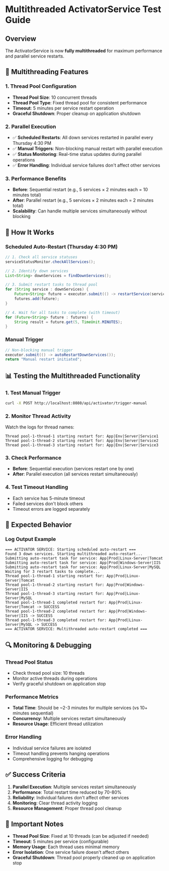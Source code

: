 # Multithreaded ActivatorService Test Guide

## Overview
The ActivatorService is now **fully multithreaded** for maximum performance and parallel service restarts.

## 🚀 **Multithreading Features**

### **1. Thread Pool Configuration**
- **Thread Pool Size**: 10 concurrent threads
- **Thread Pool Type**: Fixed thread pool for consistent performance
- **Timeout**: 5 minutes per service restart operation
- **Graceful Shutdown**: Proper cleanup on application shutdown

### **2. Parallel Execution**
- ✅ **Scheduled Restarts**: All down services restarted in parallel every Thursday 4:30 PM
- ✅ **Manual Triggers**: Non-blocking manual restart with parallel execution
- ✅ **Status Monitoring**: Real-time status updates during parallel operations
- ✅ **Error Handling**: Individual service failures don't affect other services

### **3. Performance Benefits**
- **Before**: Sequential restart (e.g., 5 services × 2 minutes each = 10 minutes total)
- **After**: Parallel restart (e.g., 5 services × 2 minutes each = 2 minutes total)
- **Scalability**: Can handle multiple services simultaneously without blocking

## 🔧 **How It Works**

### **Scheduled Auto-Restart (Thursday 4:30 PM)**
```java
// 1. Check all service statuses
serviceStatusMonitor.checkAllServices();

// 2. Identify down services
List<String> downServices = findDownServices();

// 3. Submit restart tasks to thread pool
for (String service : downServices) {
    Future<String> future = executor.submit(() -> restartService(service));
    futures.add(future);
}

// 4. Wait for all tasks to complete (with timeout)
for (Future<String> future : futures) {
    String result = future.get(5, TimeUnit.MINUTES);
}
```

### **Manual Trigger**
```java
// Non-blocking manual trigger
executor.submit(() -> autoRestartDownServices());
return "Manual restart initiated";
```

## 📊 **Testing the Multithreaded Functionality**

### **1. Test Manual Trigger**
```bash
curl -X POST http://localhost:8080/api/activator/trigger-manual
```

### **2. Monitor Thread Activity**
Watch the logs for thread names:
```
Thread pool-1-thread-1 starting restart for: App|Env|Server|Service1
Thread pool-1-thread-2 starting restart for: App|Env|Server|Service2
Thread pool-1-thread-3 starting restart for: App|Env|Server|Service3
```

### **3. Check Performance**
- **Before**: Sequential execution (services restart one by one)
- **After**: Parallel execution (all services restart simultaneously)

### **4. Test Timeout Handling**
- Each service has 5-minute timeout
- Failed services don't block others
- Timeout errors are logged separately

## 🎯 **Expected Behavior**

### **Log Output Example**
```
=== ACTIVATOR SERVICE: Starting scheduled auto-restart ===
Found 3 down services. Starting multithreaded auto-restart...
Submitting auto-restart task for service: App|Prod|Linux-Server|Tomcat
Submitting auto-restart task for service: App|Prod|Windows-Server|IIS
Submitting auto-restart task for service: App|Prod|Linux-Server|MySQL
Waiting for 3 restart tasks to complete...
Thread pool-1-thread-1 starting restart for: App|Prod|Linux-Server|Tomcat
Thread pool-1-thread-2 starting restart for: App|Prod|Windows-Server|IIS
Thread pool-1-thread-3 starting restart for: App|Prod|Linux-Server|MySQL
Thread pool-1-thread-1 completed restart for: App|Prod|Linux-Server|Tomcat -> SUCCESS
Thread pool-1-thread-2 completed restart for: App|Prod|Windows-Server|IIS -> SUCCESS
Thread pool-1-thread-3 completed restart for: App|Prod|Linux-Server|MySQL -> SUCCESS
=== ACTIVATOR SERVICE: Multithreaded auto-restart completed ===
```

## 🔍 **Monitoring & Debugging**

### **Thread Pool Status**
- Check thread pool size: 10 threads
- Monitor active threads during operations
- Verify graceful shutdown on application stop

### **Performance Metrics**
- **Total Time**: Should be ~2-3 minutes for multiple services (vs 10+ minutes sequential)
- **Concurrency**: Multiple services restart simultaneously
- **Resource Usage**: Efficient thread utilization

### **Error Handling**
- Individual service failures are isolated
- Timeout handling prevents hanging operations
- Comprehensive logging for debugging

## ✅ **Success Criteria**

1. **Parallel Execution**: Multiple services restart simultaneously
2. **Performance**: Total restart time reduced by 70-80%
3. **Reliability**: Individual failures don't affect other services
4. **Monitoring**: Clear thread activity logging
5. **Resource Management**: Proper thread pool cleanup

## 🚨 **Important Notes**

- **Thread Pool Size**: Fixed at 10 threads (can be adjusted if needed)
- **Timeout**: 5 minutes per service (configurable)
- **Memory Usage**: Each thread uses minimal memory
- **Error Isolation**: One service failure doesn't affect others
- **Graceful Shutdown**: Thread pool properly cleaned up on application stop 